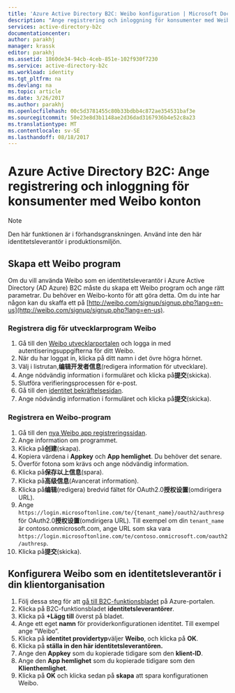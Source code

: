```yaml
---
title: 'Azure Active Directory B2C: Weibo konfiguration | Microsoft Docs'
description: "Ange registrering och inloggning för konsumenter med Weibo konton i dina program som skyddas av Azure Active Directory B2C."
services: active-directory-b2c
documentationcenter: 
author: parakhj
manager: krassk
editor: parakhj
ms.assetid: 1860de34-94cb-4ceb-851e-102f930f7230
ms.service: active-directory-b2c
ms.workload: identity
ms.tgt_pltfrm: na
ms.devlang: na
ms.topic: article
ms.date: 3/26/2017
ms.author: parakhj
ms.openlocfilehash: 00c5d3781455c80b33bdbb4c872ae354531baf3e
ms.sourcegitcommit: 50e23e8d3b1148ae2d36dad3167936b4e52c8a23
ms.translationtype: MT
ms.contentlocale: sv-SE
ms.lasthandoff: 08/18/2017
---
```

# <a name="azure-active-directory-b2c-provide-sign-up-and-sign-in-to-consumers-with-weibo-accounts"></a>Azure Active Directory B2C: Ange registrering och inloggning för konsumenter med Weibo konton

> [!NOTE]
> Den här funktionen är i förhandsgranskningen. Använd inte den här identitetsleverantör i produktionsmiljön.
> 

## <a name="create-a-weibo-application"></a>Skapa ett Weibo program

Om du vill använda Weibo som en identitetsleverantör i Azure Active Directory (AD Azure) B2C måste du skapa ett Weibo program och ange rätt parametrar. Du behöver en Weibo-konto för att göra detta. Om du inte har någon kan du skaffa ett på [http://weibo.com/signup/signup.php?lang=en-us](http://weibo.com/signup/signup.php?lang=en-us).

### <a name="register-for-the-weibo-developer-program"></a>Registrera dig för utvecklarprogram Weibo

1. Gå till den [Weibo utvecklarportalen](http://open.weibo.com/) och logga in med autentiseringsuppgifterna för ditt Weibo.
2. När du har loggat in, klicka på ditt namn i det övre högra hörnet.
3. Välj i listrutan,**编辑开发者信息**(redigera information för utvecklare).
4. Ange nödvändig information i formuläret och klicka på**提交**(skicka).
5. Slutföra verifieringsprocessen för e-post.
6. Gå till den [identitet bekräftelsesidan](http://open.weibo.com/developers/identity/edit).
7. Ange nödvändig information i formuläret och klicka på**提交**(skicka).

### <a name="register-a-weibo-application"></a>Registrera en Weibo-program

1. Gå till den [nya Weibo app registreringssidan](http://open.weibo.com/apps/new).
2. Ange information om programmet.
3. Klicka på**创建**(skapa).
4. Kopiera värdena i **Appkey** och **App hemlighet**. Du behöver det senare.
5. Överför fotona som krävs och ange nödvändig information.
6. Klicka på**保存以上信息**(spara).
7. Klicka på**高级信息**(Avancerat information).
8. Klicka på**编辑**(redigera) bredvid fältet för OAuth2.0**授权设置**(omdirigera URL).
9. Ange `https://login.microsoftonline.com/te/{tenant_name}/oauth2/authresp` för OAuth2.0**授权设置**(omdirigera URL). Till exempel om din `tenant_name` är contoso.onmicrosoft.com, ange URL som ska vara `https://login.microsoftonline.com/te/contoso.onmicrosoft.com/oauth2/authresp`.
10. Klicka på**提交**(skicka).  

## <a name="configure-weibo-as-an-identity-provider-in-your-tenant"></a>Konfigurera Weibo som en identitetsleverantör i din klientorganisation
1. Följ dessa steg för att [gå till B2C-funktionsbladet](active-directory-b2c-app-registration.md#navigate-to-b2c-settings) på Azure-portalen.
2. Klicka på B2C-funktionsbladet **identitetsleverantörer**.
3. Klicka på **+Lägg till** överst på bladet.
4. Ange ett eget **namn** för providerkonfigurationen identitet. Till exempel ange ”Weibo”.
5. Klicka på **identitet providertyp**väljer **Weibo**, och klicka på **OK**.
6. Klicka på **ställa in den här identitetsleverantören.**
7. Ange den **Appkey** som du kopierade tidigare som den **klient-ID**.
8. Ange den **App hemlighet** som du kopierade tidigare som den **Klienthemlighet**.
9. Klicka på **OK** och klicka sedan på **skapa** att spara konfigurationen Weibo.

